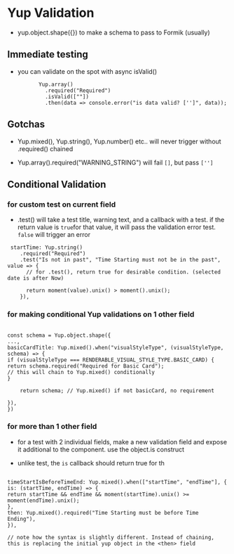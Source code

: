 # Yup Validation

- yup.object.shape({}) to make a schema to pass to Formik (usually)

## Immediate testing

- you can validate on the spot with async isValid()

```
          Yup.array()
            .required("Required")
            .isValid([""])
            .then(data => console.error("is data valid? ['']", data));

```

## Gotchas

- Yup.mixed(), Yup.string(), Yup.number() etc.. will never trigger without .required() chained

- Yup.array().required("WARNING_STRING") will fail `[]`, but pass `['']`

## Conditional Validation

### for custom test on current field

- .test() will take a test title, warning text, and a callback with a test. if the return value is `true`for that value, it will pass the validation error test. `false` will trigger an error

```
 startTime: Yup.string()
    .required("Required")
    .test("Is not in past", "Time Starting must not be in the past", value => {
      // for .test(), return true for desirable condition. (selected date is after Now)

      return moment(value).unix() > moment().unix();
    }),
```

### for making conditional Yup validations on 1 other field

```

const schema = Yup.object.shape({
...,
basicCardTitle: Yup.mixed().when("visualStyleType", (visualStyleType, schema) => {
if (visualStyleType === RENDERABLE_VISUAL_STYLE_TYPE.BASIC_CARD) {
return schema.required("Required for Basic Card");
// this will chain to Yup.mixed() conditionally
}

    return schema; // Yup.mixed() if not basicCard, no requirement

}),
})

```

### for more than 1 other field

- for a test with 2 individual fields, make a new validation field and expose it additional to the component. use the object.is construct

- unlike test, the `is` callback should return true for th

```

timeStartIsBeforeTimeEnd: Yup.mixed().when(["startTime", "endTime"], {
is: (startTime, endTime) => {
return startTime && endTime && moment(startTime).unix() >= moment(endTime).unix();
},
then: Yup.mixed().required("Time Starting must be before Time Ending"),
}),

// note how the syntax is slightly different. Instead of chaining, this is replacing the initial yup object in the <then> field

```

```

```
